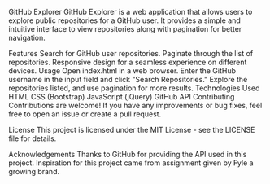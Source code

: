 GitHub Explorer
GitHub Explorer is a web application that allows users to explore public repositories for a GitHub user. It provides a simple and intuitive interface to view repositories along with pagination for better navigation.

Features
Search for GitHub user repositories.
Paginate through the list of repositories.
Responsive design for a seamless experience on different devices.
Usage
Open index.html in a web browser.
Enter the GitHub username in the input field and click "Search Repositories."
Explore the repositories listed, and use pagination for more results.
Technologies Used
HTML
CSS (Bootstrap)
JavaScript (jQuery)
GitHub API
Contributing
Contributions are welcome! If you have any improvements or bug fixes, feel free to open an issue or create a pull request.

License
This project is licensed under the MIT License - see the LICENSE file for details.

Acknowledgements
Thanks to GitHub for providing the API used in this project.
Inspiration for this project came from assignment given by Fyle a growing brand.

